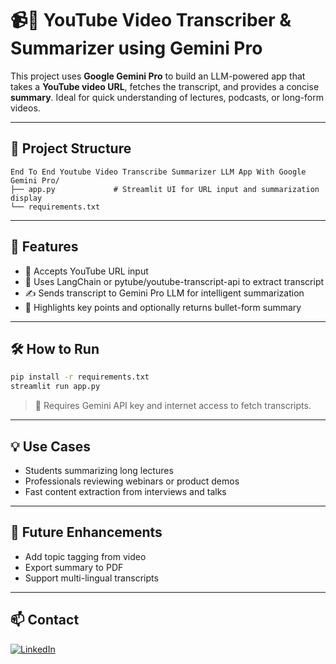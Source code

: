 # 📹📝 YouTube Video Transcriber & Summarizer using Gemini Pro

This project uses **Google Gemini Pro** to build an LLM-powered app that takes a **YouTube video URL**, fetches the transcript, and provides a concise **summary**. Ideal for quick understanding of lectures, podcasts, or long-form videos.

---

## 📂 Project Structure

```
End To End Youtube Video Transcribe Summarizer LLM App With Google Gemini Pro/
├── app.py             # Streamlit UI for URL input and summarization display
└── requirements.txt
```

---

## 🚀 Features

- 🔗 Accepts YouTube URL input
- 🧠 Uses LangChain or pytube/youtube-transcript-api to extract transcript
- ✍️ Sends transcript to Gemini Pro LLM for intelligent summarization
- 🎯 Highlights key points and optionally returns bullet-form summary

---

## 🛠️ How to Run

```bash
pip install -r requirements.txt
streamlit run app.py
```

> 🔐 Requires Gemini API key and internet access to fetch transcripts.

---

## 💡 Use Cases

- Students summarizing long lectures
- Professionals reviewing webinars or product demos
- Fast content extraction from interviews and talks

---

## 🔭 Future Enhancements

- Add topic tagging from video
- Export summary to PDF
- Support multi-lingual transcripts


---

## 📫 Contact

[![LinkedIn](https://img.shields.io/badge/LinkedIn-Aparna-blue?style=flat&logo=linkedin)](https://www.linkedin.com/in/aparna-k-628005167/)
